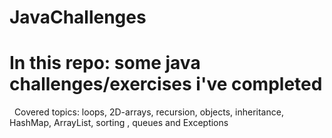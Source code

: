 # JavaChallenges

# In this repo: some java challenges/exercises i've completed
   Covered topics: loops, 2D-arrays, recursion, objects, inheritance, HashMap, ArrayList, sorting , queues and Exceptions

